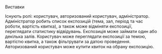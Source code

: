 Виставки

Існують ролі: користувач, авторизований користувач, адміністратор. 
Адміністратор робить список експозицій (тема, зал, період та час роботи, вартість квитка), 
а також може відміняти експозиції, переглядати статистику відвідувань. 
Експозиція може займати один або декілька залів. Користувач може переглядати експозиції 
за темою, вартістю квитка, а також фільтрувати за датою проведення. 
Авторизований користувач може купити квиток на обрану експозицію.